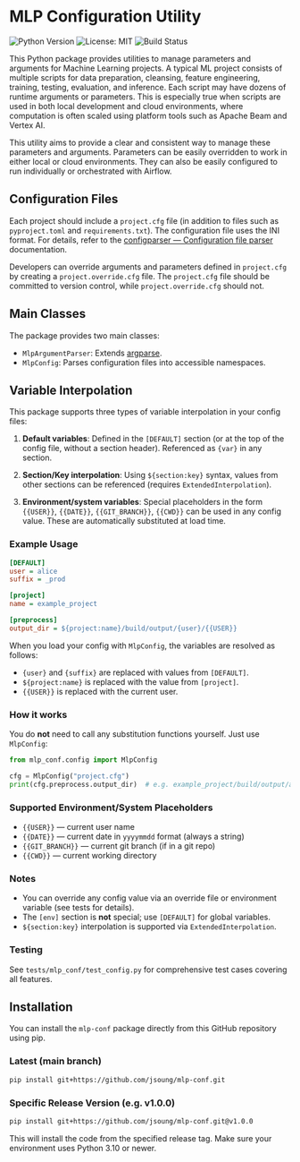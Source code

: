 # MLP Configuration Utility

![Python Version](https://img.shields.io/badge/python-3.10%2B-blue.svg)
![License: MIT](https://img.shields.io/badge/License-MIT-yellow.svg)
![Build Status](https://img.shields.io/github/actions/workflow/status/<your-github-username>/<your-repo>/python-app.yml?branch=main)

This Python package provides utilities to manage parameters and arguments for Machine Learning projects. A typical ML project consists of multiple scripts for data preparation, cleansing, feature engineering, training, testing, evaluation, and inference. Each script may have dozens of runtime arguments or parameters. This is especially true when scripts are used in both local development and cloud environments, where computation is often scaled using platform tools such as Apache Beam and Vertex AI.

This utility aims to provide a clear and consistent way to manage these parameters and arguments. Parameters can be easily overridden to work in either local or cloud environments. They can also be easily configured to run individually or orchestrated with Airflow.

## Configuration Files

Each project should include a `project.cfg` file (in addition to files such as `pyproject.toml` and `requirements.txt`). The configuration file uses the INI format. For details, refer to the [configparser — Configuration file parser](https://docs.python.org/3/library/configparser.html) documentation.

Developers can override arguments and parameters defined in `project.cfg` by creating a `project.override.cfg` file. The `project.cfg` file should be committed to version control, while `project.override.cfg` should not.

## Main Classes

The package provides two main classes:

- `MlpArgumentParser`: Extends [argparse](https://docs.python.org/3/library/argparse.html).
- `MlpConfig`: Parses configuration files into accessible namespaces.

## Variable Interpolation

This package supports three types of variable interpolation in your config files:

1. **Default variables**:
   Defined in the `[DEFAULT]` section (or at the top of the config file, without a section header).
   Referenced as `{var}` in any section.

2. **Section/Key interpolation**:
   Using `${section:key}` syntax, values from other sections can be referenced (requires `ExtendedInterpolation`).

3. **Environment/system variables**:
   Special placeholders in the form `{{USER}}`, `{{DATE}}`, `{{GIT_BRANCH}}`, `{{CWD}}` can be used in any config value.
   These are automatically substituted at load time.

### Example Usage

```ini
[DEFAULT]
user = alice
suffix = _prod

[project]
name = example_project

[preprocess]
output_dir = ${project:name}/build/output/{user}/{{USER}}
```

When you load your config with `MlpConfig`, the variables are resolved as follows:
- `{user}` and `{suffix}` are replaced with values from `[DEFAULT]`.
- `${project:name}` is replaced with the value from `[project]`.
- `{{USER}}` is replaced with the current user.

### How it works

You do **not** need to call any substitution functions yourself.
Just use `MlpConfig`:

```python
from mlp_conf.config import MlpConfig

cfg = MlpConfig("project.cfg")
print(cfg.preprocess.output_dir)  # e.g. example_project/build/output/alice/jerry
```

### Supported Environment/System Placeholders

- `{{USER}}` — current user name
- `{{DATE}}` — current date in `yyyymmdd` format (always a string)
- `{{GIT_BRANCH}}` — current git branch (if in a git repo)
- `{{CWD}}` — current working directory

### Notes

- You can override any config value via an override file or environment variable (see tests for details).
- The `[env]` section is **not** special; use `[DEFAULT]` for global variables.
- `${section:key}` interpolation is supported via `ExtendedInterpolation`.

### Testing

See `tests/mlp_conf/test_config.py` for comprehensive test cases covering all features.

## Installation

You can install the `mlp-conf` package directly from this GitHub repository using pip.

### Latest (main branch)

```sh
pip install git+https://github.com/jsoung/mlp-conf.git
```

### Specific Release Version (e.g. v1.0.0)

```sh
pip install git+https://github.com/jsoung/mlp-conf.git@v1.0.0
```

This will install the code from the specified release tag.
Make sure your environment uses Python 3.10 or newer.
